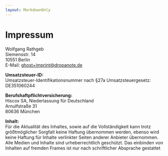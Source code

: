 ```yaml
---
layout: MarkdownOnly
---
```


# Impressum

Wolfgang Rathgeb\
Siemensstr. 14\
10551 Berlin\
E-Mail: ghost+imprint@dropanote.de

**Umsatzsteuer-ID:**\
Umsatzsteuer-Identifikationsnummer nach §27a Umsatzsteuergesetz:\
DE351060244

**Berufshaftpflichtversicherung:**\
Hiscox SA, Niederlassung für Deutschland\
Arnulfstraße 31\
80636 München

**Inhalt:**\
Für die Aktualität des Inhaltes, sowie auf die Vollständigkeit kann trotz größtmöglicher Sorgfalt keine Haftung übernommen werden, ebenso wird keine Haftung für Inhalte verlinkter Seiten anderer Anbieter übernommen. Alle Medien und Inhalte sind urheberrechtlich geschützt. Das einbinden von Inhalten auf fremden Frames ist nur nach schriftlicher Absprache gestattet
